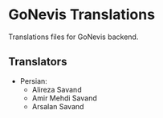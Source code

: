 # GoNevis Translations

Translations files for GoNevis backend.


## Translators

* Persian:
  * Alireza Savand
  * Amir Mehdi Savand
  * Arsalan Savand
